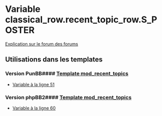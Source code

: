 # Variable classical_row.recent_topic_row.S_POSTER
[Explication sur le forum des forums](http://forum.forumactif.com/t294113-listing-des-variables#classical_row.recent_topic_row.S_POSTER)
## Utilisations dans les templates
### Version PunBB#### [Template mod_recent_topics](punbb/mod_recent_topics.md)
* [Variable à la ligne 51](../punbb/mod_recent_topics.tpl#L51)
### Version phpBB2#### [Template mod_recent_topics](subsilver/mod_recent_topics.md)
* [Variable à la ligne 60](../subsilver/mod_recent_topics.tpl#L60)